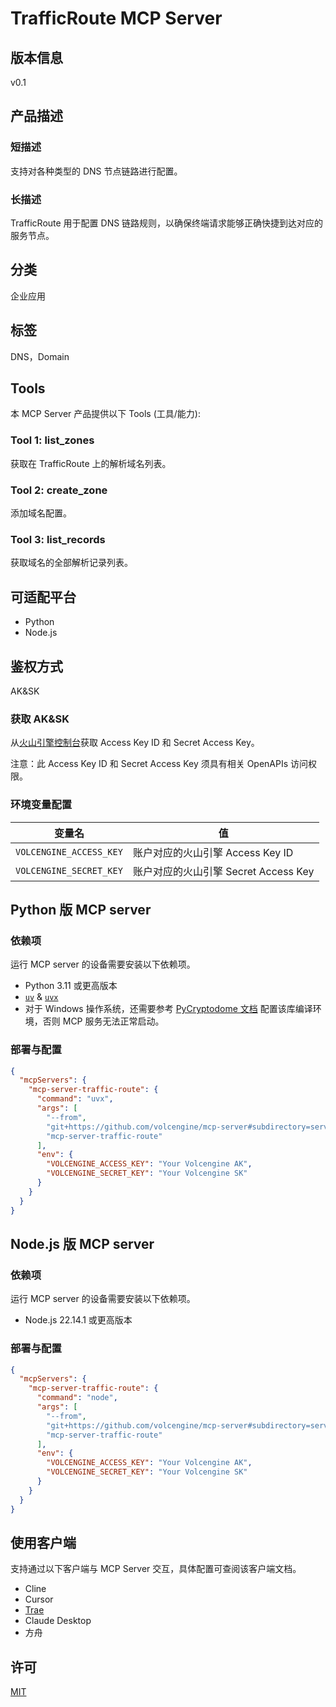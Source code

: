 # TrafficRoute MCP Server

## 版本信息

v0.1

## 产品描述

### 短描述

支持对各种类型的 DNS 节点链路进行配置。

### 长描述

TrafficRoute 用于配置 DNS 链路规则，以确保终端请求能够正确快捷到达对应的服务节点。

## 分类

企业应用

## 标签

DNS，Domain

## Tools

本 MCP Server 产品提供以下 Tools (工具/能力):

### Tool 1: list_zones

获取在 TrafficRoute 上的解析域名列表。

### Tool 2: create_zone

添加域名配置。

### Tool 3: list_records

获取域名的全部解析记录列表。

## 可适配平台

- Python
- Node.js

## 鉴权方式

AK&amp;SK

### 获取 AK&amp;SK

从[火山引擎控制台](https://console.volcengine.com/iam/identitymanage/user)获取 Access Key ID 和 Secret Access Key。

注意：此 Access Key ID 和 Secret Access Key 须具有相关 OpenAPIs 访问权限。

### 环境变量配置

| 变量名 | 值 |
| ---------- | ---------- |
| `VOLCENGINE_ACCESS_KEY` | 账户对应的火山引擎 Access Key ID |
| `VOLCENGINE_SECRET_KEY` | 账户对应的火山引擎 Secret Access Key |

## Python 版 MCP server

### 依赖项

运行 MCP server 的设备需要安装以下依赖项。

- Python 3.11 或更高版本
- [`uv`](https://docs.astral.sh/uv/) &amp; [`uvx`](https://docs.astral.sh/uv/guides/tools/)
- 对于 Windows 操作系统，还需要参考 [PyCryptodome 文档](https://pycryptodome.readthedocs.io/en/latest/src/installation.html#windows-from-sources) 配置该库编译环境，否则 MCP 服务无法正常启动。

### 部署与配置

```json
{
  "mcpServers": {
    "mcp-server-traffic-route": {
      "command": "uvx",
      "args": [
        "--from",
        "git+https://github.com/volcengine/mcp-server#subdirectory=server/mcp_server_traffic_route/python",
        "mcp-server-traffic-route"
      ],
      "env": {
        "VOLCENGINE_ACCESS_KEY": "Your Volcengine AK",
        "VOLCENGINE_SECRET_KEY": "Your Volcengine SK"
      }
    }
  }
}
```

## Node.js 版 MCP server

### 依赖项

运行 MCP server 的设备需要安装以下依赖项。

- Node.js 22.14.1 或更高版本

### 部署与配置

```json
{
  "mcpServers": {
    "mcp-server-traffic-route": {
      "command": "node",
      "args": [
        "--from",
        "git+https://github.com/volcengine/mcp-server#subdirectory=server/mcp_server_traffic_route/python",
        "mcp-server-traffic-route"
      ],
      "env": {
        "VOLCENGINE_ACCESS_KEY": "Your Volcengine AK",
        "VOLCENGINE_SECRET_KEY": "Your Volcengine SK"
      }
    }
  }
}
```

## 使用客户端

支持通过以下客户端与 MCP Server 交互，具体配置可查阅该客户端文档。

- Cline
- Cursor
- [Trae](https://www.trae.com.cn/)
- Claude Desktop
- 方舟

## 许可

[MIT](../../LICENSE)
